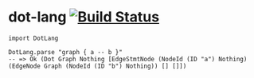 # dot-lang [![Build Status](https://travis-ci.org/brandly/elm-dot-lang.svg?branch=master)](https://travis-ci.org/brandly/elm-dot-lang)

```
import DotLang

DotLang.parse "graph { a -- b }"
-- => Ok (Dot Graph Nothing [EdgeStmtNode (NodeId (ID "a") Nothing) (EdgeNode Graph (NodeId (ID "b") Nothing)) [] []])
```
